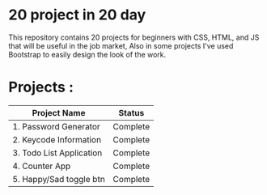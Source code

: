 # 20 project in 20 day

This repository contains 20 projects for beginners with CSS, HTML, and JS that will be useful in the job market, Also in some projects I've used Bootstrap to easily design the look of the work.

# Projects :

<style>
    table {
        width: 100%;
    }
</style>

| Project Name  | Status |
| ------------- | ------------- |
| 1. Password Generator  | Complete  |
| 2. Keycode Information  | Complete  |
| 3. Todo List Application  | Complete  |
| 4. Counter App  | Complete  |
| 5. Happy/Sad toggle btn  | Complete  |
